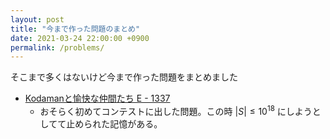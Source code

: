 ```yaml
---
layout: post
title: "今まで作った問題のまとめ"
date: 2021-03-24 22:00:00 +0900
permalink: /problems/
---
```


そこまで多くはないけど今まで作った問題をまとめました

- [Kodamanと愉快な仲間たち E - 1337](https://www.hackerrank.com/contests/kodamanwithothers/challenges/e-1337)
  - おそらく初めてコンテストに出した問題。この時 $|S| \leq 10^18$ にしようとしてて止められた記憶がある。
